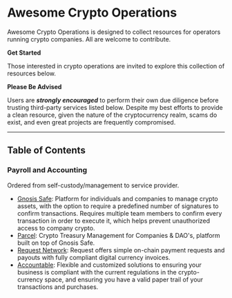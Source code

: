 # Awesome Crypto Operations

Awesome Crypto Operations is designed to collect resources for operators running crypto companies. All are welcome to contribute.

**Get Started**

Those interested in crypto operations are invited to explore this collection of resources below.

**Please Be Advised**

Users are _**strongly encouraged**_ to perform their own due diligence before trusting third-party services listed below. Despite my best efforts to provide a clean resource, given the nature of the cryptocurrency realm, scams do exist, and even great projects are frequently compromised.

-----

## Table of Contents  

### Payroll and Accounting
Ordered from self-custody/management to service provider.

* [Gnosis Safe](https://gnosis-safe.io/): Platform for individuals and companies to manage crypto assets, with the option to require a predefined number of signatures to confirm transactions. Requires multiple team members to confirm every transaction in order to execute it, which helps prevent unauthorized access to company crypto.
* [Parcel](https://parcel.money/): Crypto Treasury Management for Companies & DAO's, platform built on top of Gnosis Safe.
* [Request Network](https://request.network/en/): Request offers simple on-chain payment requests and payouts with fully compliant digital currency invoices. 
* [Accountable](https://accountable.dk/): Flexible and customized solutions to ensuring your business is compliant with the current regulations in the crypto-currency space, and ensuring you have a valid paper trail of your transactions and purchases.
